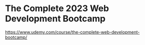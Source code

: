 # The Complete 2023 Web Development Bootcamp
https://www.udemy.com/course/the-complete-web-development-bootcamp/
